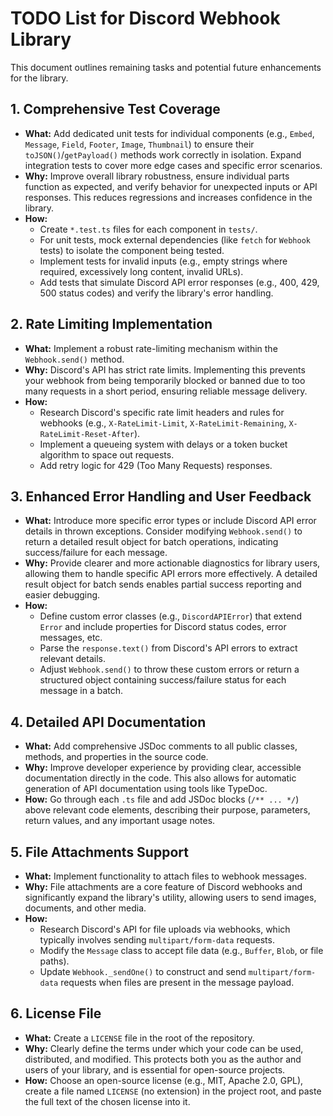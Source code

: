# TODO List for Discord Webhook Library

This document outlines remaining tasks and potential future enhancements for the library.

## 1. Comprehensive Test Coverage

- **What:** Add dedicated unit tests for individual components (e.g., `Embed`, `Message`, `Field`, `Footer`, `Image`, `Thumbnail`) to ensure their `toJSON()`/`getPayload()` methods work correctly in isolation. Expand integration tests to cover more edge cases and specific error scenarios.
- **Why:** Improve overall library robustness, ensure individual parts function as expected, and verify behavior for unexpected inputs or API responses. This reduces regressions and increases confidence in the library.
- **How:**
  - Create `*.test.ts` files for each component in `tests/`.
  - For unit tests, mock external dependencies (like `fetch` for `Webhook` tests) to isolate the component being tested.
  - Implement tests for invalid inputs (e.g., empty strings where required, excessively long content, invalid URLs).
  - Add tests that simulate Discord API error responses (e.g., 400, 429, 500 status codes) and verify the library's error handling.

## 2. Rate Limiting Implementation

- **What:** Implement a robust rate-limiting mechanism within the `Webhook.send()` method.
- **Why:** Discord's API has strict rate limits. Implementing this prevents your webhook from being temporarily blocked or banned due to too many requests in a short period, ensuring reliable message delivery.
- **How:**
  - Research Discord's specific rate limit headers and rules for webhooks (e.g., `X-RateLimit-Limit`, `X-RateLimit-Remaining`, `X-RateLimit-Reset-After`).
  - Implement a queueing system with delays or a token bucket algorithm to space out requests.
  - Add retry logic for 429 (Too Many Requests) responses.

## 3. Enhanced Error Handling and User Feedback

- **What:** Introduce more specific error types or include Discord API error details in thrown exceptions. Consider modifying `Webhook.send()` to return a detailed result object for batch operations, indicating success/failure for each message.
- **Why:** Provide clearer and more actionable diagnostics for library users, allowing them to handle specific API errors more effectively. A detailed result object for batch sends enables partial success reporting and easier debugging.
- **How:**
  - Define custom error classes (e.g., `DiscordAPIError`) that extend `Error` and include properties for Discord status codes, error messages, etc.
  - Parse the `response.text()` from Discord's API errors to extract relevant details.
  - Adjust `Webhook.send()` to throw these custom errors or return a structured object containing success/failure status for each message in a batch.

## 4. Detailed API Documentation

- **What:** Add comprehensive JSDoc comments to all public classes, methods, and properties in the source code.
- **Why:** Improve developer experience by providing clear, accessible documentation directly in the code. This also allows for automatic generation of API documentation using tools like TypeDoc.
- **How:** Go through each `.ts` file and add JSDoc blocks (`/** ... */`) above relevant code elements, describing their purpose, parameters, return values, and any important usage notes.

## 5. File Attachments Support

- **What:** Implement functionality to attach files to webhook messages.
- **Why:** File attachments are a core feature of Discord webhooks and significantly expand the library's utility, allowing users to send images, documents, and other media.
- **How:**
  - Research Discord's API for file uploads via webhooks, which typically involves sending `multipart/form-data` requests.
  - Modify the `Message` class to accept file data (e.g., `Buffer`, `Blob`, or file paths).
  - Update `Webhook._sendOne()` to construct and send `multipart/form-data` requests when files are present in the message payload.

## 6. License File

- **What:** Create a `LICENSE` file in the root of the repository.
- **Why:** Clearly define the terms under which your code can be used, distributed, and modified. This protects both you as the author and users of your library, and is essential for open-source projects.
- **How:** Choose an open-source license (e.g., MIT, Apache 2.0, GPL), create a file named `LICENSE` (no extension) in the project root, and paste the full text of the chosen license into it.
